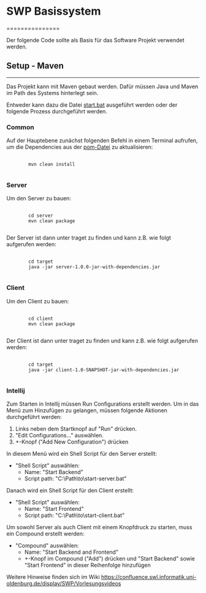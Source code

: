 # SWP Basissystem	
===============

Der folgende Code sollte als Basis für das Software Projekt verwendet werden.


## Setup - Maven
-----
Das Projekt kann mit Maven gebaut werden.
Dafür müssen Java und Maven im Path des Systems hinterlegt sein.

Entweder kann dazu die Datei [start.bat](start.bat) ausgeführt werden oder der folgende Prozess durchgeführt werden.

### Common

Auf der Hauptebene zunächst folgenden Befehl in einem Terminal aufrufen, um die Dependencies aus der [pom-Datei](pom.xml) zu aktualisieren:

<pre>
    <code>
        mvn clean install
    </code>
</pre>


### Server

Um den Server zu bauen:
<pre>
    <code>
        cd server
        mvn clean package
    </code>
</pre>

Der Server ist dann unter traget zu finden und kann z.B. wie folgt aufgerufen werden:

<pre>
    <code>
        cd target
        java -jar server-1.0.0-jar-with-dependencies.jar
    </code>
</pre>


### Client

Um den Client zu bauen:
<pre>
    <code>
        cd client
        mvn clean package
    </code>
</pre>

Der Client ist dann unter traget zu finden und kann z.B. wie folgt aufgerufen werden:

<pre>
    <code>
        cd target
        java -jar client-1.0-SNAPSHOT-jar-with-dependencies.jar
    </code>
</pre>


### Intellij

Zum Starten in Intellij müssen Run Configurations erstellt werden.
Um in das Menü zum Hinzufügen zu gelangen, müssen folgende Aktionen durchgeführt werden:
1. Links neben dem Startknopf auf "Run" drücken.
2. "Edit Configurations..." auswählen.
3. +-Knopf ("Add New Configuration") drücken

In diesem Menü wird ein Shell Script für den Server erstellt:
- "Shell Script" auswählen:
    - Name: "Start Backend"
    - Script path: "C:\Path\to\start-server.bat"

Danach wird ein Shell Script für den Client erstellt:
- "Shell Script" auswählen:
    - Name: "Start Frontend"
    - Script path: "C:\Path\to\start-client.bat"

Um sowohl Server als auch Client mit einem Knopfdruck zu starten, muss ein Compound erstellt werden:
- "Compound" auswählen:
    - Name: "Start Backend and Frontend"
    - +-Knopf im Compound ("Add") drücken und "Start Backend" sowie "Start Frontend" in dieser Reihenfolge hinzufügen

Weitere Hinweise finden sich im Wiki https://confluence.swl.informatik.uni-oldenburg.de/display/SWP/Vorlesungsvideos